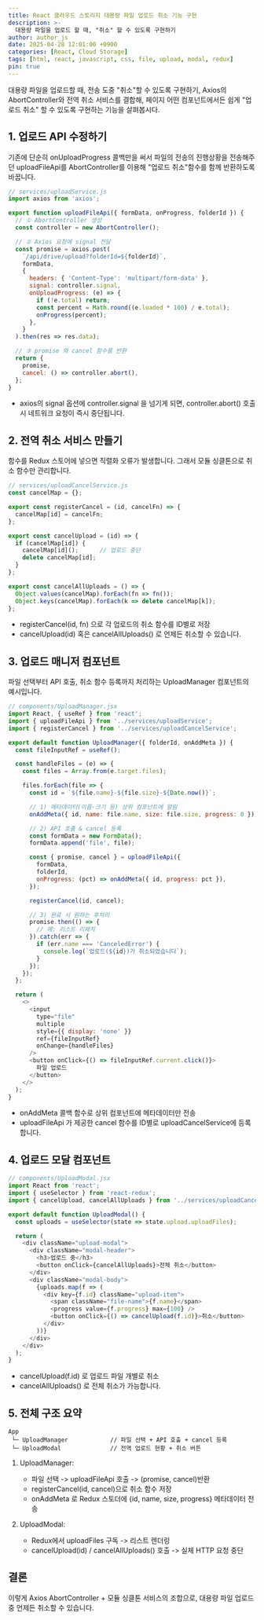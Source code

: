 ```yaml
---
title: React 클라우드 스토리지 대용량 파일 업로드 취소 기능 구현
description: >-
  대용량 파일을 업로드 할 때, "취소" 할 수 있도록 구현하기
author: author_js
date: 2025-04-28 12:01:00 +0900
categories: [React, Cloud Storage]
tags: [html, react, javascript, css, file, upload, modal, redux]
pin: true
---
```


대용량 파일을 업로드할 때, 전송 도중 "취소"할 수 있도록 구현하기, Axios의 AbortController와 전역 취소 서비스를 결합해, 
페이지 어떤 컴포넌트에서든 쉽게 "업로드 취소" 할 수 있도록 구현하는 기능을 살펴봅시다.

## 1. 업로드 API 수정하기

기존에 단순히 onUploadProgress 콜백만을 써서 파일의 전송의 진행상황을 전송해주던 uploadFileApi를 AbortController를 이용해 
"업로드 취소"함수를 함께 반환하도록 바꿉니다.

```javascript
// services/uploadService.js
import axios from 'axios';

export function uploadFileApi({ formData, onProgress, folderId }) {
  // ① AbortController 생성
  const controller = new AbortController();

  // ② Axios 요청에 signal 전달
  const promise = axios.post(
    `/api/drive/upload?folderId=${folderId}`,
    formData,
    {
      headers: { 'Content-Type': 'multipart/form-data' },
      signal: controller.signal,
      onUploadProgress: (e) => {
        if (!e.total) return;
        const percent = Math.round((e.loaded * 100) / e.total);
        onProgress(percent);
      },
    }
  ).then(res => res.data);

  // ③ promise 와 cancel 함수를 반환
  return {
    promise,
    cancel: () => controller.abort(),
  };
}
```

- axios의 signal 옵션에 controller.signal 을 넘기게 되면, controller.abort() 호출 시 네트워크 요청이 즉시 중단됩니다.

## 2. 전역 취소 서비스 만들기

함수를 Redux 스토어에 넣으면 직렬화 오류가 발생합니다. 그래서 모듈 싱클톤으로 취소 함수만 관리합니다.

```javascript
// services/uploadCancelService.js
const cancelMap = {};

export const registerCancel = (id, cancelFn) => {
  cancelMap[id] = cancelFn;
};

export const cancelUpload = (id) => {
  if (cancelMap[id]) {
    cancelMap[id]();      // 업로드 중단
    delete cancelMap[id];
  }
};

export const cancelAllUploads = () => {
  Object.values(cancelMap).forEach(fn => fn());
  Object.keys(cancelMap).forEach(k => delete cancelMap[k]);
};
```

- registerCancel(id, fn) 으로 각 업로드의 취소 함수를 ID별로 저장
- cancelUpload(id) 혹은 cancelAllUploads() 로 언제든 취소할 수 있습니다.

## 3. 업로드 매니저 컴포넌트

파일 선택부터 API 호출, 취소 함수 등록까지 처리하는 UploadManager 컴포넌트의 예시입니다.

```javascript
// components/UploadManager.jsx
import React, { useRef } from 'react';
import { uploadFileApi } from '../services/uploadService';
import { registerCancel } from '../services/uploadCancelService';

export default function UploadManager({ folderId, onAddMeta }) {
  const fileInputRef = useRef();

  const handleFiles = (e) => {
    const files = Array.from(e.target.files);

    files.forEach(file => {
      const id = `${file.name}-${file.size}-${Date.now()}`;

      // 1) 메타데이터(이름·크기 등) 상위 컴포넌트에 알림
      onAddMeta({ id, name: file.name, size: file.size, progress: 0 });

      // 2) API 호출 & cancel 등록
      const formData = new FormData();
      formData.append('file', file);

      const { promise, cancel } = uploadFileApi({
        formData,
        folderId,
        onProgress: (pct) => onAddMeta({ id, progress: pct }),
      });

      registerCancel(id, cancel);

      // 3) 완료 시 원하는 후처리
      promise.then(() => {
        // 예: 리스트 리패치
      }).catch(err => {
        if (err.name === 'CanceledError') {
          console.log(`업로드(${id})가 취소되었습니다`);
        }
      });
    });
  };

  return (
    <>
      <input
        type="file"
        multiple
        style={{ display: 'none' }}
        ref={fileInputRef}
        onChange={handleFiles}
      />
      <button onClick={() => fileInputRef.current.click()}>
        파일 업로드
      </button>
    </>
  );
}
```

- onAddMeta 콜백 함수로 상위 컴포넌트에 메타데이터만 전송
- uploadFileApi 가 제공한 cancel 함수를 ID별로 uploadCancelService에 등록합니다.

## 4. 업로드 모달 컴포넌트

```javascript
// components/UploadModal.jsx
import React from 'react';
import { useSelector } from 'react-redux';
import { cancelUpload, cancelAllUploads } from '../services/uploadCancelService';

export default function UploadModal() {
  const uploads = useSelector(state => state.upload.uploadFiles);

  return (
    <div className="upload-modal">
      <div className="modal-header">
        <h3>업로드 중</h3>
        <button onClick={cancelAllUploads}>전체 취소</button>
      </div>
      <div className="modal-body">
        {uploads.map(f => (
          <div key={f.id} className="upload-item">
            <span className="file-name">{f.name}</span>
            <progress value={f.progress} max={100} />
            <button onClick={() => cancelUpload(f.id)}>취소</button>
          </div>
        ))}
      </div>
    </div>
  );
}
```

- cancelUpload(f.id) 로 업로드 파일 개별로 취소
- cancelAllUploads() 로 전체 취소가 가능합니다.

## 5. 전체 구조 요약

```text
App
 └─ UploadManager            // 파일 선택 + API 호출 + cancel 등록
 └─ UploadModal              // 전역 업로드 현황 + 취소 버튼
```

1. UploadManager:
   - 파일 선택 -> uploadFileApi 호출 -> (promise, cancel)반환
   - registerCancel(id, cancel)으로 취소 함수 저장
   - onAddMeta 로 Redux 스토더에 {id, name, size, progress} 메타데이터 전송

2. UploadModal:
   - Redux에서 uploadFiles 구독 -> 리스트 렌더링
   - cancelUpload(id) / cancelAllUploads() 호출 -> 실체 HTTP 요청 중단

## 결론

이렇게 Axios AbortController + 모듈 싱클톤 서비스의 조합으로, 대용량 파일 업로드 중 언제든 취소할 수 있습니다.


